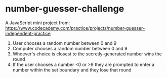 # number-guesser-challenge

A JavaScript mini project from: https://www.codecademy.com/practice/projects/number-guesser-independent-practice

1. User chooses a random number between 0 and 9
2. Computer chooses a random number between 0 and 9
3. Whoever's choice is closest to the secretly-generated number wins the round
4. If the user chooses a number <0 or >9 they are prompted to enter a number within the set boundary and they lose that round
